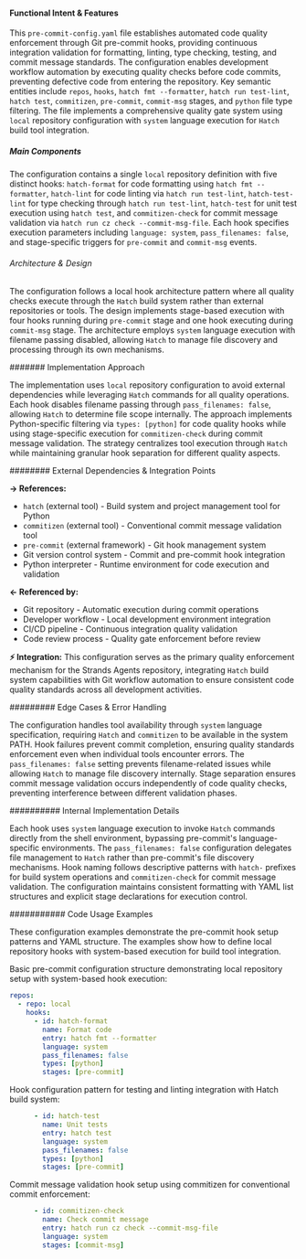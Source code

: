 <!-- CACHE_METADATA_START -->
<!-- Source File: {PROJECT_ROOT}/.knowledge/git-clones/strands_sdk_python/.pre-commit-config.yaml -->
<!-- Cached On: 2025-07-07T22:37:20.830353 -->
<!-- Source Modified: 2025-06-30T17:02:52.895757 -->
<!-- Cache Version: 1.0 -->
<!-- CACHE_METADATA_END -->

#### Functional Intent & Features

This `pre-commit-config.yaml` file establishes automated code quality enforcement through Git pre-commit hooks, providing continuous integration validation for formatting, linting, type checking, testing, and commit message standards. The configuration enables development workflow automation by executing quality checks before code commits, preventing defective code from entering the repository. Key semantic entities include `repos`, `hooks`, `hatch fmt --formatter`, `hatch run test-lint`, `hatch test`, `commitizen`, `pre-commit`, `commit-msg` stages, and `python` file type filtering. The file implements a comprehensive quality gate system using `local` repository configuration with `system` language execution for `Hatch` build tool integration.

##### Main Components

The configuration contains a single `local` repository definition with five distinct hooks: `hatch-format` for code formatting using `hatch fmt --formatter`, `hatch-lint` for code linting via `hatch run test-lint`, `hatch-test-lint` for type checking through `hatch run test-lint`, `hatch-test` for unit test execution using `hatch test`, and `commitizen-check` for commit message validation via `hatch run cz check --commit-msg-file`. Each hook specifies execution parameters including `language: system`, `pass_filenames: false`, and stage-specific triggers for `pre-commit` and `commit-msg` events.

###### Architecture & Design

The configuration follows a local hook architecture pattern where all quality checks execute through the `Hatch` build system rather than external repositories or tools. The design implements stage-based execution with four hooks running during `pre-commit` stage and one hook executing during `commit-msg` stage. The architecture employs `system` language execution with filename passing disabled, allowing `Hatch` to manage file discovery and processing through its own mechanisms.

####### Implementation Approach

The implementation uses `local` repository configuration to avoid external dependencies while leveraging `Hatch` commands for all quality operations. Each hook disables filename passing through `pass_filenames: false`, allowing `Hatch` to determine file scope internally. The approach implements Python-specific filtering via `types: [python]` for code quality hooks while using stage-specific execution for `commitizen-check` during commit message validation. The strategy centralizes tool execution through `Hatch` while maintaining granular hook separation for different quality aspects.

######## External Dependencies & Integration Points

**→ References:**
- `hatch` (external tool) - Build system and project management tool for Python
- `commitizen` (external tool) - Conventional commit message validation tool
- `pre-commit` (external framework) - Git hook management system
- Git version control system - Commit and pre-commit hook integration
- Python interpreter - Runtime environment for code execution and validation

**← Referenced by:**
- Git repository - Automatic execution during commit operations
- Developer workflow - Local development environment integration
- CI/CD pipeline - Continuous integration quality validation
- Code review process - Quality gate enforcement before review

**⚡ Integration:**
This configuration serves as the primary quality enforcement mechanism for the Strands Agents repository, integrating `Hatch` build system capabilities with Git workflow automation to ensure consistent code quality standards across all development activities.

######### Edge Cases & Error Handling

The configuration handles tool availability through `system` language specification, requiring `Hatch` and `commitizen` to be available in the system PATH. Hook failures prevent commit completion, ensuring quality standards enforcement even when individual tools encounter errors. The `pass_filenames: false` setting prevents filename-related issues while allowing `Hatch` to manage file discovery internally. Stage separation ensures commit message validation occurs independently of code quality checks, preventing interference between different validation phases.

########## Internal Implementation Details

Each hook uses `system` language execution to invoke `Hatch` commands directly from the shell environment, bypassing pre-commit's language-specific environments. The `pass_filenames: false` configuration delegates file management to `Hatch` rather than pre-commit's file discovery mechanisms. Hook naming follows descriptive patterns with `hatch-` prefixes for build system operations and `commitizen-check` for commit message validation. The configuration maintains consistent formatting with YAML list structures and explicit stage declarations for execution control.

########### Code Usage Examples

These configuration examples demonstrate the pre-commit hook setup patterns and YAML structure. The examples show how to define local repository hooks with system-based execution for build tool integration.

Basic pre-commit configuration structure demonstrating local repository setup with system-based hook execution:

```yaml
repos:
  - repo: local
    hooks:
      - id: hatch-format
        name: Format code
        entry: hatch fmt --formatter
        language: system
        pass_filenames: false
        types: [python]
        stages: [pre-commit]
```

Hook configuration pattern for testing and linting integration with Hatch build system:

```yaml
      - id: hatch-test
        name: Unit tests
        entry: hatch test
        language: system
        pass_filenames: false
        types: [python]
        stages: [pre-commit]
```

Commit message validation hook setup using commitizen for conventional commit enforcement:

```yaml
      - id: commitizen-check
        name: Check commit message
        entry: hatch run cz check --commit-msg-file
        language: system
        stages: [commit-msg]
```
